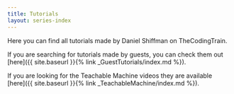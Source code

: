 ```yaml
---
title: Tutorials
layout: series-index
---
```


Here you can find all tutorials made by Daniel Shiffman on TheCodingTrain.

If you are searching for tutorials made by guests, you can check them out [here]({{ site.baseurl }}{% link _GuestTutorials/index.md %}).

If you are looking for the Teachable Machine videos they are available [here]({{ site.baseurl }}{% link _TeachableMachine/index.md %}).
